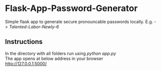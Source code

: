 # Flask-App-Password-Generator
Simple flask app to generate secure pronouncable passwords locally. E.g. -> *Talented-Labor-Newly-6*

## Instructions
In the directory with all folders run using *python app.py* \
The app opens at below address in your browser \
http://127.0.0.1:5000/
